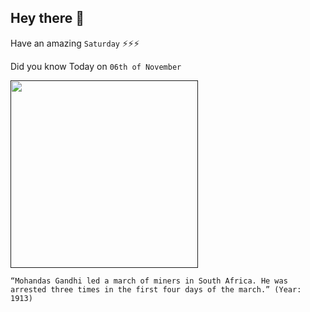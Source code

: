 ## Hey there 👋
Have an amazing `Saturday` ⚡⚡⚡

Did you know Today on `06th of November`
 
 [<img src="" width="300" />]() 
 ```
“Mohandas Gandhi led a march of miners in South Africa. He was arrested three times in the first four days of the march.” (Year: 1913)
```
